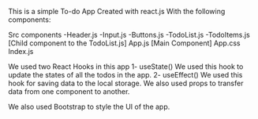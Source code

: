 This is a simple To-do App Created with react.js
With the following components:

Src
components
  -Header.js
  -Input.js
  -Buttons.js
  -TodoList.js
  -TodoItems.js [Child component to the TodoList.js]
App.js [Main Component]
App.css
Index.js

We used two React Hooks in this app 
1- useState()
We used this hook to update the states of all the todos in the app.
2- useEffect()
We used this hook for saving data to the local storage.
We also used props to transfer data from one component to another.

We also used Bootstrap to style the UI of the app.
